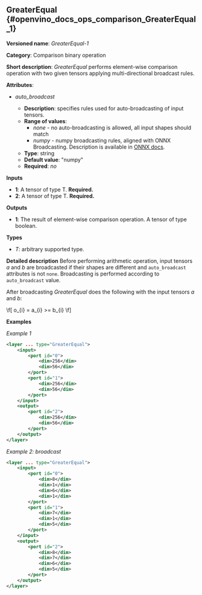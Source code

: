 ## GreaterEqual <a name="GreaterEqual"></a> {#openvino_docs_ops_comparison_GreaterEqual_1}

**Versioned name**: *GreaterEqual-1*

**Category**: Comparison binary operation

**Short description**: *GreaterEqual* performs element-wise comparison operation with two given tensors applying multi-directional broadcast rules.

**Attributes**:

* *auto_broadcast*

  * **Description**: specifies rules used for auto-broadcasting of input tensors.
  * **Range of values**:
    * *none* - no auto-broadcasting is allowed, all input shapes should match
    * *numpy* - numpy broadcasting rules, aligned with ONNX Broadcasting. Description is available in <a href="https://github.com/onnx/onnx/blob/master/docs/Broadcasting.md">ONNX docs</a>.
  * **Type**: string
  * **Default value**: "numpy"
  * **Required**: *no*

**Inputs**

* **1**: A tensor of type T. **Required.**
* **2**: A tensor of type T. **Required.**

**Outputs**

* **1**: The result of element-wise comparison operation. A tensor of type boolean.

**Types**

* *T*: arbitrary supported type.

**Detailed description**
Before performing arithmetic operation, input tensors *a* and *b* are broadcasted if their shapes are different and `auto_broadcast` attributes is not `none`. Broadcasting is performed according to `auto_broadcast` value.

After broadcasting *GreaterEqual* does the following with the input tensors *a* and *b*:

\f[
o_{i} = a_{i} >= b_{i}
\f]

**Examples**

*Example 1*

```xml
<layer ... type="GreaterEqual">
    <input>
        <port id="0">
            <dim>256</dim>
            <dim>56</dim>
        </port>
        <port id="1">
            <dim>256</dim>
            <dim>56</dim>
        </port>
    </input>
    <output>
        <port id="2">
            <dim>256</dim>
            <dim>56</dim>
        </port>
    </output>
</layer>
```

*Example 2: broadcast*
```xml
<layer ... type="GreaterEqual">
    <input>
        <port id="0">
            <dim>8</dim>
            <dim>1</dim>
            <dim>6</dim>
            <dim>1</dim>
        </port>
        <port id="1">
            <dim>7</dim>
            <dim>1</dim>
            <dim>5</dim>
        </port>
    </input>
    <output>
        <port id="2">
            <dim>8</dim>
            <dim>7</dim>
            <dim>6</dim>
            <dim>5</dim>
        </port>
    </output>
</layer>
```
